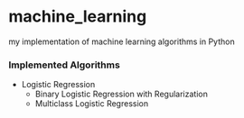 # machine_learning
my implementation of machine learning algorithms in Python

### Implemented Algorithms
- Logistic Regression
    - Binary Logistic Regression with Regularization 
    - Multiclass Logistic Regression
